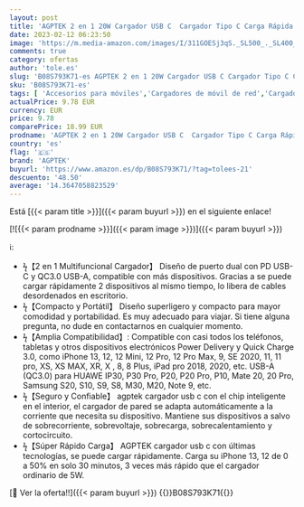 ```yaml
---
layout: post
title: 'AGPTEK 2 en 1 20W Cargador USB C  Cargador Tipo C Carga Rápida PD 3.0 y USB QC 3.0 para iPhone 13/12/ 11 Pro MAX Mini  Blanco'
date: 2023-02-12 06:23:50
image: 'https://m.media-amazon.com/images/I/311GOESj3qS._SL500_._SL400_.jpg'
comments: true
category: ofertas
author: 'tole.es'
slug: 'B08S793K71-es AGPTEK 2 en 1 20W Cargador USB C Cargador Tipo C Carga...'
sku: 'B08S793K71-es'
tags: [ 'Accesorios para móviles','Cargadores de móvil de red','Cargadores para móviles','Comunicación móvil y accesorios','Electrónica','agptek','iphone','🇪🇸', ]
actualPrice: 9.78 EUR
currency: EUR
price: 9.78
comparePrice: 18.99 EUR
prodname: 'AGPTEK 2 en 1 20W Cargador USB C  Cargador Tipo C Carga Rápida PD 3.0 y USB QC 3.0 para iPhone 13/12/ 11 Pro MAX Mini  Blanco'
country: 'es'
flag: '🇪🇸'
brand: 'AGPTEK'
buyurl: 'https://www.amazon.es/dp/B08S793K71/?tag=tolees-21'
descuento: '48.50'
average: '14.3647058823529'
---
```


Está [{{< param title >}}]({{< param buyurl >}}) en el siguiente enlace!

[![{{< param prodname >}}]({{< param image >}})]({{< param buyurl >}})

ℹ️:

- ϟ【2 en 1 Multifuncional Cargador】 Diseño de puerto dual con PD USB-C y QC3.0 USB-A, compatible con más dispositivos. Gracias a se puede cargar rápidamente 2 dispositivos al mismo tiempo, lo libera de cables desordenados en escritorio.
- ϟ【Compacto y Portátil】 Diseño superligero y compacto para mayor comodidad y portabilidad. Es muy adecuado para viajar. Si tiene alguna pregunta, no dude en contactarnos en cualquier momento.
- ϟ【Amplia Compatibilidad】: Compatible con casi todos los teléfonos, tabletas y otros dispositivos electrónicos Power Delivery y Quick Charge 3.0, como iPhone 13, 12, 12 Mini, 12 Pro, 12 Pro Max, 9, SE 2020, 11, 11 pro, XS, XS MAX, XR, X , 8, 8 Plus, iPad pro 2018, 2020, etc. USB-A (QC3.0) para HUAWE IP30, P30 Pro, P20, P20 Pro, P10, Mate 20, 20 Pro, Samsung S20, S10, S9, S8, M30, M20, Note 9, etc.
- ϟ【Seguro y Confiable】 agptek cargador usb c con el chip inteligente en el interior, el cargador de pared se adapta automáticamente a la corriente que necesita su dispositivo. Mantiene sus dispositivos a salvo de sobrecorriente, sobrevoltaje, sobrecarga, sobrecalentamiento y cortocircuito.
- ϟ【Súper Rápido Carga】 AGPTEK cargador usb c con últimas tecnologías, se puede cargar rápidamente. Carga su iPhone 13, 12 de 0 a 50% en solo 30 minutos, 3 veces más rápido que el cargador ordinario de 5W.

[🛒 Ver la oferta!!]({{< param buyurl >}})
{{<world>}}B08S793K71{{</world>}}
